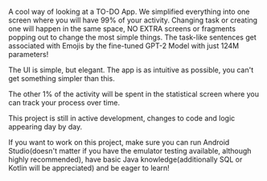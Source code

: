 A cool way of looking at a TO-DO App. We simplified everything into one screen where you will have 99% of your activity. Changing task or creating one will happen in the same space, NO EXTRA screens or fragments popping out to change the most simple things. The task-like sentences get associated with Emojis by the fine-tuned GPT-2 Model with just 124M parameters!

The UI is simple, but elegant. The app is as intuitive as possible, you can't get something simpler than this.

The other 1% of the activity will be spent in the statistical screen where you can track your process over time.

This project is still in active development, changes to code and logic appearing day by day.

If you want to work on this project, make sure you can run Android Studio(doesn't matter if you have the emulator testing available, although highly recommended), have basic Java knowledge(additionally SQL or Kotlin will be appreciated) and be eager to learn!
